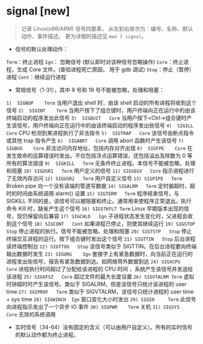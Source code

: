# signal [new]

> 记录 Linux(x86/ARM) 信号四要素，
> 从左到右依次为：编号、名称、默认动作、事件描述。
> 更为详细的描述见 `man 7 signal`。

- 信号的默认处理动作：

`Term`：终止进程
`Ign`： 忽略信号 (默认即时对该种信号忽略操作)
`Core`：终止进程，生成 Core 文件。(查验进程死亡原因， 用于 gdb 调试)
`Stop`：停止（暂停）进程
`Cont`：继续运行进程

- 常规信号（1-31），其中 9 号和 19 号不能被忽略，处理和阻塞：

`1)  SIGNUP    Term` 当用户退出 shell 时，由该 shell 启动的所有进程将收到这个信号
`2)  SIGINT    Term` 当用户按下了<Ctrl-C>组合键时，用户终端向正在运行中的由该终端启动的程序发出此信号
`3)  SIGQUIT   Core` 当用户按下<Ctrl-\>组合键时产生该信号，用户终端向正在运行中的由该终端启动的程序发出些信号
`4)  SIGILL    Core` CPU 检测到某进程执行了非法指令
`5)  SIGTRAP   Core` 该信号由断点指令或其他 trap 指令产生
`6)  SIGABRT   Core` 调用 abort 函数时产生该信号
`7)  SIGBUS    Core` 非法访问内存地址，包括内存对齐出错
`8)  SIGFPE    Core` 在发生致命的运算错误时发出。不仅包括浮点运算错误，还包括溢出及除数为 0 等所有的算法错误
`9)  SIGKILL   Term` 无条件终止进程。本信号不能被忽略，处理和阻塞
`10) SIGUSR1   Term` 用户定义的信号
`11) SIGSEGV   Core` 指示进程进行了无效内存访问
`12) SIGUSR2   Term` 用户自定义信号
`13) SIGPIPE   Term` Broken pipe 向一个没有读端的管道写数据
`14) SIGALRM   Term` 定时器超时，超时的时间由系统调用 alarm() 设置
`15) SIGTERM   Term` 程序结束信号，与 SIGKILL 不同的是，该信号可以被阻塞和终止。通常用来使程序正常退出。执行命令 Kill 时，缺省产生这个信号
`16) SIGSTKFLT Term` Linux 早期版本出现的信号，现仍保留向后兼容
`17) SIGCHLD   Ign`  子进程状态发生变化时，父进程会收到这个信号
`18) SIGCONT   Cont` 如果进程已停止，则使其继续运行
`19) SIGSTOP   Stop` 停止进程的执行。信号不能被忽略，处理和阻塞
`20) SIGTSTP   Stop` 停止终端交互进程的运行。按下<Ctrl-z>组合键时发出这个信号
`21) SIGTTIN   Stop` 后台进程读终端控制台
`22) SIGTTOU   Stop` 该信号类似于 SIGTTIN，在后台进程要向终端输出数据时发生
`23) SIGURG    Ign`  套接字上有紧急数据时，向当前正在运行的进程发出些信号，报告有紧急数据到达。如网络带外数据到达
`24) SIGXCPU   Core` 进程执行时间超过了分配给该进程的 CPU 时间 ，系统产生该信号并发送给该进程
`25) SIGXFSZ   Core` 超过文件的最大长度设置
`26) SIGVTALRM Term` 虚拟时钟超时时产生该信号。类似于 SIGALRM，但是该信号只统计该进程的 user time
`27) SGIPROF   Term` 类似于 SIGVTALRM，该信号只统计进程的 user time + sys time
`28) SIGWINCH  Ign`  窗口变化大小时发出
`29) SIGIO     Term`  此信号向进程指示发出了一个异步 IO 事件
`30) SIGPWR    Term` 关机
`31) SIGSYS    Core` 无效的系统调用

- 实时信号（34-64）没有固定的含义（可以由用户自定义）。所有的实时信号的默认动作都为终止进程。

